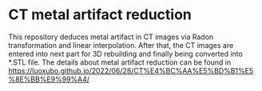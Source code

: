 # CT metal artifact reduction
This repository deduces metal artifact in CT images via Radon transformation and linear interpolation.
After that, the CT images are entered into next part for 3D rebuilding and finally being converted into *.STL file.
The details about metal artifact reduction can be found in https://luoxubo.github.io/2022/06/28/CT%E4%BC%AA%E5%BD%B1%E5%8E%BB%E9%99%A4/
